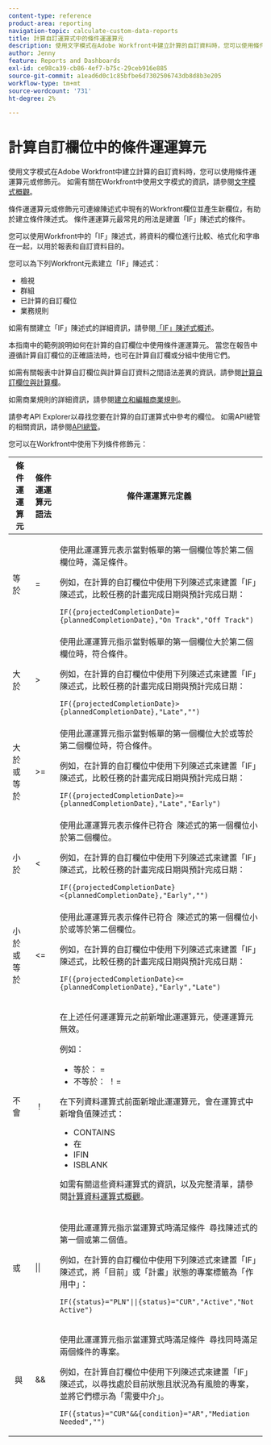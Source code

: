 ```yaml
---
content-type: reference
product-area: reporting
navigation-topic: calculate-custom-data-reports
title: 計算自訂運算式中的條件運運算元
description: 使用文字模式在Adobe Workfront中建立計算的自訂資料時，您可以使用條件運運算元或修飾元。
author: Jenny
feature: Reports and Dashboards
exl-id: ce98ca39-cb86-4ef7-b75c-29ceb916e885
source-git-commit: a1ead6d0c1c85bfbe6d7302506743db8d8b3e205
workflow-type: tm+mt
source-wordcount: '731'
ht-degree: 2%

---
```


# 計算自訂欄位中的條件運運算元

<!-- Audited: 2/2024 -->

使用文字模式在Adobe Workfront中建立計算的自訂資料時，您可以使用條件運運算元或修飾元。 如需有關在Workfront中使用文字模式的資訊，請參閱[文字模式概觀](../../../reports-and-dashboards/reports/text-mode/understand-text-mode.md)。

條件運運算元或修飾元可連線陳述式中現有的Workfront欄位並產生新欄位，有助於建立條件陳述式。 條件運運算元最常見的用法是建置「IF」陳述式的條件。

您可以使用Workfront中的「IF」陳述式，將資料的欄位進行比較、格式化和字串在一起，以用於報表和自訂資料目的。

您可以為下列Workfront元素建立「IF」陳述式：

* 檢視
* 群組
* 已計算的自訂欄位
* 業務規則

如需有關建立「IF」陳述式的詳細資訊，請參閱[「IF」陳述式概述](../../../reports-and-dashboards/reports/calc-cstm-data-reports/if-statements-overview.md)。

本指南中的範例說明如何在計算的自訂欄位中使用條件運運算元。 當您在報告中遵循計算自訂欄位的正確語法時，也可在計算自訂欄或分組中使用它們。

如需有關報表中計算自訂欄位與計算自訂資料之間語法差異的資訊，請參閱[計算自訂欄位與計算欄](../../../reports-and-dashboards/reports/calc-cstm-data-reports/calculated-custom-fields-calculated-columns.md)。

如需商業規則的詳細資訊，請參閱[建立和編輯商業規則](/help/quicksilver/administration-and-setup/set-up-workfront/configure-system-defaults/business-rules.md)。

請參考API Explorer以尋找您要在計算的自訂運算式中參考的欄位。 如需API總管的相關資訊，請參閱[API總管](../../../wf-api/general/api-explorer.md)。

您可以在Workfront中使用下列條件修飾元：

<table style="table-layout:auto"> 
 <col> 
 <col> 
 <col> 
 <thead> 
  <tr> 
   <th>條件運運算元</th> 
   <th>條件運運算元語法</th> 
   <th>條件運運算元定義</th> 
  </tr> 
 </thead> 
 <tbody> 
  <tr> 
   <td>等於</td> 
   <td>= </td> 
   <td> <p>使用此運運算元表示當對帳單的第一個欄位等於第二個欄位時，滿足條件。</p> <p>例如，在計算的自訂欄位中使用下列陳述式來建置「IF」陳述式，比較任務的計畫完成日期與預計完成日期： </p><p><code>IF({projectedCompletionDate}={plannedCompletionDate},"On Track","Off Track")</code></p> </td> 
  </tr> 
  <tr> 
   <td>大於 </td> 
   <td>&gt; </td> 
   <td>使用此運運算元指示當對帳單的第一個欄位大於第二個欄位時，符合條件。 <p>例如，在計算的自訂欄位中使用下列陳述式來建置「IF」陳述式，比較任務的計畫完成日期與預計完成日期： </p><p><code>IF({projectedCompletionDate}&gt;{plannedCompletionDate},"Late","")</code></p></td> 
  </tr> 
  <tr> 
   <td>大於或等於 </td> 
   <td>&gt;= </td> 
   <td>使用此運運算元指示當對帳單的第一個欄位大於或等於第二個欄位時，符合條件。 <p>例如，在計算的自訂欄位中使用下列陳述式來建置「IF」陳述式，比較任務的計畫完成日期與預計完成日期： </p><p><code>IF({projectedCompletionDate}&gt;={plannedCompletionDate},"Late","Early")</code></p></td> 
  </tr> 
  <tr> 
   <td>小於 </td> 
   <td>&lt; </td> 
   <td>使用此運運算元表示條件已符合  陳述式的第一個欄位小於第二個欄位。 <p>例如，在計算的自訂欄位中使用下列陳述式來建置「IF」陳述式，比較任務的計畫完成日期與預計完成日期： </p><p><code>IF({projectedCompletionDate}&lt;{plannedCompletionDate},"Early","")</code></p></td> 
  </tr> 
  <tr> 
   <td>小於或等於 </td> 
   <td>&lt;= </td> 
   <td>使用此運運算元表示條件已符合  陳述式的第一個欄位小於或等於第二個欄位。 <p>例如，在計算的自訂欄位中使用下列陳述式來建置「IF」陳述式，比較任務的計畫完成日期與預計完成日期： </p><p><code>IF({projectedCompletionDate}&lt;={plannedCompletionDate},"Early","Late")</code></p></td> 
  </tr> 
  <tr> 
   <td>不會 </td> 
   <td>！ </td> 
   <td> <p>在上述任何運運算元之前新增此運運算元，使運運算元無效。 </p> <p>例如： </p> 
    <ul> 
     <li>等於： = </li> 
     <li>不等於： ！= </li> 
    </ul> <p>在下列資料運算式前面新增此運運算元，會在運算式中新增負值陳述式： </p> 
    <ul> 
     <li>CONTAINS </li> 
     <li>在 </li> 
     <li>IFIN </li> 
     <li>ISBLANK </li> 
    </ul> <p>如需有關這些資料運算式的資訊，以及完整清單，請參閱<a href="../../../reports-and-dashboards/reports/calc-cstm-data-reports/calculated-data-expressions.md" class="MCXref xref">計算資料運算式概觀</a>。 </p> </td> 
  </tr> 
  <tr> 
   <td>或 </td> 
   <td>|| </td> 
   <td> <p>使用此運運算元指示當運算式時滿足條件  尋找陳述式的第一個或第二個值。 </p> <p>例如，在計算的自訂欄位中使用下列陳述式來建置「IF」陳述式，將「目前」或「計畫」狀態的專案標籤為「作用中」： </p><p><code>IF({status}="PLN"||{status}="CUR","Active","Not Active")</code></p> </td> 
  </tr> 
  <tr> 
   <td> 與 </td> 
   <td>&amp;&amp; </td> 
   <td> <p>使用此運運算元指示當運算式時滿足條件  尋找同時滿足兩個條件的專案。 </p> <p>例如，在計算自訂欄位中使用下列陳述式來建置「IF」陳述式，以尋找處於目前狀態且狀況為有風險的專案，並將它們標示為「需要中介」。 </p><p><code>IF({status}="CUR"&&{condition}="AR","Mediation Needed","")</code></p> </td> 
  </tr> 
 </tbody> 
</table>
